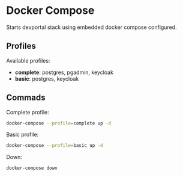 # Docker Compose 
Starts devportal stack using embedded docker compose configured.

## Profiles

Available profiles:
- **complete**: postgres, pgadmin, keycloak
- **basic**: postgres, keycloak

## Commads
Complete profile:
```bash
docker-compose --profile=complete up -d
```
Basic profile:
```bash
docker-compose --profile=basic up -d
```
Down:
```bash
docker-compose down
```